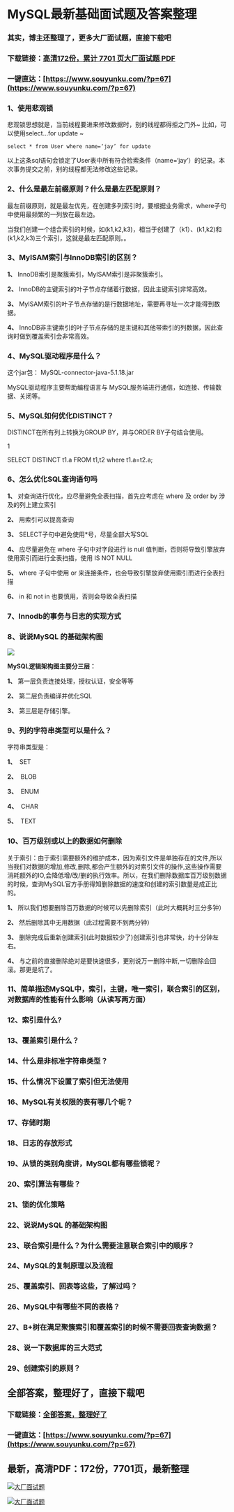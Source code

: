 # MySQL最新基础面试题及答案整理

### 其实，博主还整理了，更多大厂面试题，直接下载吧

### 下载链接：[高清172份，累计 7701 页大厂面试题  PDF](https://www.souyunku.com/?p=67)

### 一键直达：[https://www.souyunku.com/?p=67](https://www.souyunku.com/?p=67)



### 1、使用悲观锁

悲观锁思想就是，当前线程要进来修改数据时，别的线程都得拒之门外~ 比如，可以使用select…for update ~

```
select * from User where name=‘jay’ for update
```

以上这条sql语句会锁定了User表中所有符合检索条件（name=‘jay’）的记录。本次事务提交之前，别的线程都无法修改这些记录。


### 2、什么是最左前缀原则？什么是最左匹配原则？

最左前缀原则，就是最左优先，在创建多列索引时，要根据业务需求，where子句中使用最频繁的一列放在最左边。

当我们创建一个组合索引的时候，如(k1,k2,k3)，相当于创建了（k1）、(k1,k2)和(k1,k2,k3)三个索引，这就是最左匹配原则。。


### 3、MyISAM索引与InnoDB索引的区别？

**1、** InnoDB索引是聚簇索引，MyISAM索引是非聚簇索引。

**2、** InnoDB的主键索引的叶子节点存储着行数据，因此主键索引非常高效。

**3、** MyISAM索引的叶子节点存储的是行数据地址，需要再寻址一次才能得到数据。

**4、** InnoDB非主键索引的叶子节点存储的是主键和其他带索引的列数据，因此查询时做到覆盖索引会非常高效。


### 4、MySQL驱动程序是什么？

这个jar包： MySQL-connector-java-5.1.18.jar

MySQL驱动程序主要帮助编程语言与 MySQL服务端进行通信，如连接、传输数据、关闭等。


### 5、MySQL如何优化DISTINCT？

DISTINCT在所有列上转换为GROUP BY，并与ORDER BY子句结合使用。

1

SELECT DISTINCT t1.a FROM t1,t2 where t1.a=t2.a;


### 6、怎么优化SQL查询语句吗

**1、** 对查询进行优化，应尽量避免全表扫描，首先应考虑在 where 及 order by 涉及的列上建立索引

**2、** 用索引可以提高查询

**3、** SELECT子句中避免使用*号，尽量全部大写SQL

**4、** 应尽量避免在 where 子句中对字段进行 is null 值判断，否则将导致引擎放弃使用索引而进行全表扫描，使用 IS NOT NULL

**5、** where 子句中使用 or 来连接条件，也会导致引擎放弃使用索引而进行全表扫描

**6、** in 和 not in 也要慎用，否则会导致全表扫描


### 7、Innodb的事务与日志的实现方式


### 8、说说MySQL 的基础架构图

![](https://user-gold-cdn.xitu.io/2020/5/23/17240afafdc289e5?w=661&h=500&f=png&s=289132#alt=)

**MySQL逻辑架构图主要分三层：**

**1、** 第一层负责连接处理，授权认证，安全等等

**2、** 第二层负责编译并优化SQL

**3、** 第三层是存储引擎。


### 9、列的字符串类型可以是什么？

字符串类型是：

**1、**  SET

**2、**  BLOB

**3、**  ENUM

**4、**  CHAR

**5、**  TEXT


### 10、百万级别或以上的数据如何删除

关于索引：由于索引需要额外的维护成本，因为索引文件是单独存在的文件,所以当我们对数据的增加,修改,删除,都会产生额外的对索引文件的操作,这些操作需要消耗额外的IO,会降低增/改/删的执行效率。所以，在我们删除数据库百万级别数据的时候，查询MySQL官方手册得知删除数据的速度和创建的索引数量是成正比的。

**1、** 所以我们想要删除百万数据的时候可以先删除索引（此时大概耗时三分多钟）

**2、** 然后删除其中无用数据（此过程需要不到两分钟）

**3、** 删除完成后重新创建索引(此时数据较少了)创建索引也非常快，约十分钟左右。

**4、** 与之前的直接删除绝对是要快速很多，更别说万一删除中断,一切删除会回滚。那更是坑了。


### 11、简单描述MySQL中，索引，主键，唯一索引，联合索引的区别，对数据库的性能有什么影响（从读写两方面）
### 12、索引是什么?
### 13、覆盖索引是什么？
### 14、什么是非标准字符串类型？
### 15、什么情况下设置了索引但无法使用
### 16、MySQL有关权限的表有哪几个呢？
### 17、存储时期
### 18、日志的存放形式
### 19、从锁的类别角度讲，MySQL都有哪些锁呢？
### 20、索引算法有哪些？
### 21、锁的优化策略
### 22、说说MySQL 的基础架构图
### 23、联合索引是什么？为什么需要注意联合索引中的顺序？
### 24、MySQL的复制原理以及流程
### 25、覆盖索引、回表等这些，了解过吗？
### 26、MySQL中有哪些不同的表格？
### 27、B+树在满足聚簇索引和覆盖索引的时候不需要回表查询数据？
### 28、说一下数据库的三大范式
### 29、创建索引的原则？




## 全部答案，整理好了，直接下载吧

### 下载链接：[全部答案，整理好了](https://www.souyunku.com/?p=67)

### 一键直达：[https://www.souyunku.com/?p=67](https://www.souyunku.com/?p=67)


## 最新，高清PDF：172份，7701页，最新整理

[![大厂面试题](https://www.souyunku.com/wp-content/uploads/weixin/mst.png "架构师专栏")](https://www.souyunku.com/wp-content/uploads/weixin/githup-weixin.png "架构师专栏")

[![大厂面试题](https://www.souyunku.com/wp-content/uploads/weixin/githup-weixin.png "架构师专栏")](https://www.souyunku.com/wp-content/uploads/weixin/githup-weixin.png "架构师专栏")
